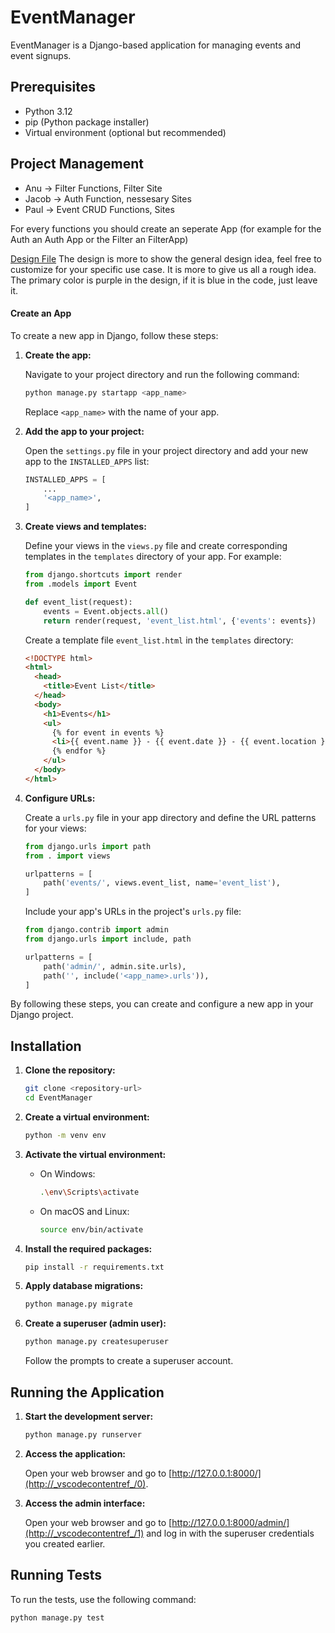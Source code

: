 # EventManager

EventManager is a Django-based application for managing events and event signups.

## Prerequisites

- Python 3.12
- pip (Python package installer)
- Virtual environment (optional but recommended)

## Project Management

- Anu -> Filter Functions, Filter Site
- Jacob -> Auth Function, nessesary Sites
- Paul -> Event CRUD Functions, Sites

For every functions you should create an seperate App (for example for the Auth an Auth App or the Filter an FilterApp)

[Design File](https://www.figma.com/design/3lYgoCyFllLugdj6BnF5iQ/Event-System-Python?node-id=0-1&node-type=canvas&t=MxmIjfFcAuDilQHE-0)
The design is more to show the general design idea, feel free to customize for your specific use case. It is more to give us all a rough idea. The primary color is purple in the design, if it is blue in the code, just leave it. 


#### Create an App

To create a new app in Django, follow these steps:

1. **Create the app:**

   Navigate to your project directory and run the following command:

   ```sh
   python manage.py startapp <app_name>
   ```

   Replace `<app_name>` with the name of your app.

2. **Add the app to your project:**

   Open the `settings.py` file in your project directory and add your new app to the `INSTALLED_APPS` list:

   ```python
   INSTALLED_APPS = [
       ...
       '<app_name>',
   ]
   ```

3. **Create views and templates:**

   Define your views in the `views.py` file and create corresponding templates in the `templates` directory of your app. For example:

   ```python
   from django.shortcuts import render
   from .models import Event

   def event_list(request):
       events = Event.objects.all()
       return render(request, 'event_list.html', {'events': events})
   ```

   Create a template file `event_list.html` in the `templates` directory:

   ```html
   <!DOCTYPE html>
   <html>
     <head>
       <title>Event List</title>
     </head>
     <body>
       <h1>Events</h1>
       <ul>
         {% for event in events %}
         <li>{{ event.name }} - {{ event.date }} - {{ event.location }}</li>
         {% endfor %}
       </ul>
     </body>
   </html>
   ```

4. **Configure URLs:**

   Create a `urls.py` file in your app directory and define the URL patterns for your views:

   ```python
   from django.urls import path
   from . import views

   urlpatterns = [
       path('events/', views.event_list, name='event_list'),
   ]
   ```

   Include your app's URLs in the project's `urls.py` file:

   ```python
   from django.contrib import admin
   from django.urls import include, path

   urlpatterns = [
       path('admin/', admin.site.urls),
       path('', include('<app_name>.urls')),
   ]
   ```

By following these steps, you can create and configure a new app in your Django project.

## Installation

1. **Clone the repository:**

   ```sh
   git clone <repository-url>
   cd EventManager
   ```

2. **Create a virtual environment:**

   ```sh
   python -m venv env
   ```

3. **Activate the virtual environment:**

   - On Windows:

     ```sh
     .\env\Scripts\activate
     ```

   - On macOS and Linux:

     ```sh
     source env/bin/activate
     ```

4. **Install the required packages:**

   ```sh
   pip install -r requirements.txt
   ```

5. **Apply database migrations:**

   ```sh
   python manage.py migrate
   ```

6. **Create a superuser (admin user):**

   ```sh
   python manage.py createsuperuser
   ```

   Follow the prompts to create a superuser account.

## Running the Application

1. **Start the development server:**

   ```sh
   python manage.py runserver
   ```

2. **Access the application:**

   Open your web browser and go to [http://127.0.0.1:8000/](http://_vscodecontentref_/0).

3. **Access the admin interface:**

   Open your web browser and go to [http://127.0.0.1:8000/admin/](http://_vscodecontentref_/1) and log in with the superuser credentials you created earlier.

## Running Tests

To run the tests, use the following command:

```sh
python manage.py test
```
